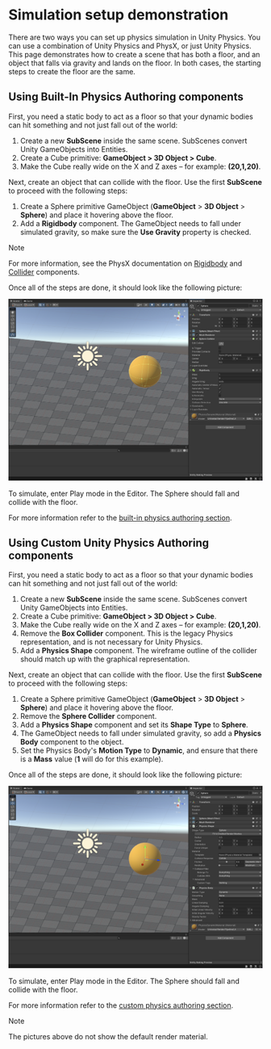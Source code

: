 # Simulation setup demonstration

There are two ways you can set up physics simulation in Unity Physics. You can use a combination of Unity Physics and PhysX, or just Unity Physics. This page demonstrates how to create a scene that has both a floor, and an object that falls via gravity and lands on the floor. In both cases, the starting steps to create the floor are the same.

## Using Built-In Physics Authoring components

First, you need a static body to act as a floor so that your dynamic bodies can hit something and not just fall out of the world:
1. Create a new **SubScene** inside the same scene. SubScenes convert Unity GameObjects into Entities.
2. Create a Cube primitive: **GameObject > 3D Object > Cube**.
3. Make the Cube really wide on the X and Z axes – for example: **(20,1,20)**.

Next, create an object that can collide with the floor. Use the first **SubScene** to proceed with the following steps:
1. Create a Sphere primitive GameObject (**GameObject** > **3D Object** > **Sphere**) and place it hovering above the floor.
2. Add a **Rigidbody** component. The GameObject needs to fall under simulated gravity, so make sure the **Use Gravity** property is checked.

> [!NOTE]
> For more information, see the PhysX documentation on [Rigidbody](https://docs.unity3d.com/2023.1/Documentation/Manual/class-Rigidbody.html) and [Collider](https://docs.unity3d.com/2023.1/Documentation/Manual/CollidersOverview.html) components.

Once all of the steps are done, it should look like the following picture:

![collider_cast](images/legacy-physics-simulation.png)

To simulate, enter Play mode in the Editor. The Sphere should fall and collide with the floor.

For more information refer to the [built-in physics authoring section](built-in-components.md).

## Using Custom Unity Physics Authoring components

First, you need a static body to act as a floor so that your dynamic bodies can hit something and not just fall out of the world:
1. Create a new **SubScene** inside the same scene. SubScenes convert Unity GameObjects into Entities.
2. Create a Cube primitive: **GameObject > 3D Object > Cube**.
3. Make the Cube really wide on the X and Z axes – for example: **(20,1,20)**.
4. Remove the **Box Collider** component. This is the legacy Physics representation, and is not necessary for Unity Physics.
5. Add a **Physics Shape** component. The wireframe outline of the collider should match up with the graphical representation.

Next, create an object that can collide with the floor. Use the first **SubScene** to proceed with the following steps:
1. Create a Sphere primitive GameObject (**GameObject** > **3D Object** > **Sphere**) and place it hovering above the floor.
2. Remove the **Sphere Collider** component.
3. Add a **Physics Shape** component and set its **Shape Type** to **Sphere**.
4. The GameObject needs to fall under simulated gravity, so add a **Physics Body** component to the object.
5. Set the Physics Body's **Motion Type** to **Dynamic**, and ensure that there is a **Mass** value (**1** will do for this example).

Once all of the steps are done, it should look like the following picture:

![collider_cast](images/unity-physics-simulation.png)

To simulate, enter Play mode in the Editor. The Sphere should fall and collide with the floor.

For more information refer to the [custom physics authoring section](custom-samples-physics-components.md).

> [!NOTE]
> The pictures above do not show the default render material.
